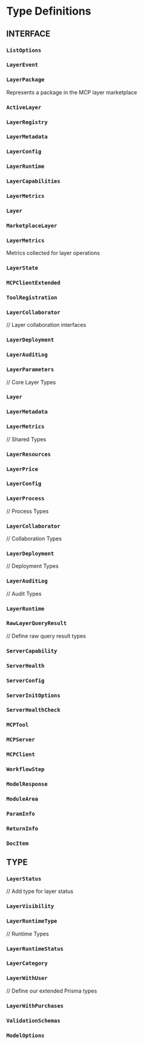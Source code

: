 # Type Definitions


## INTERFACE

### `ListOptions`



### `LayerEvent`



### `LayerPackage`

Represents a package in the MCP layer marketplace

### `ActiveLayer`



### `LayerRegistry`



### `LayerMetadata`



### `LayerConfig`



### `LayerRuntime`



### `LayerCapabilities`



### `LayerMetrics`



### `Layer`



### `MarketplaceLayer`



### `LayerMetrics`

Metrics collected for layer operations

### `LayerState`



### `MCPClientExtended`



### `ToolRegistration`



### `LayerCollaborator`

// Layer collaboration interfaces

### `LayerDeployment`



### `LayerAuditLog`



### `LayerParameters`

// Core Layer Types

### `Layer`



### `LayerMetadata`



### `LayerMetrics`

// Shared Types

### `LayerResources`



### `LayerPrice`



### `LayerConfig`



### `LayerProcess`

// Process Types

### `LayerCollaborator`

// Collaboration Types

### `LayerDeployment`

// Deployment Types

### `LayerAuditLog`

// Audit Types

### `LayerRuntime`



### `RawLayerQueryResult`

// Define raw query result types

### `ServerCapability`



### `ServerHealth`



### `ServerConfig`



### `ServerInitOptions`



### `ServerHealthCheck`



### `MCPTool`



### `MCPServer`



### `MCPClient`



### `WorkflowStep`



### `ModelResponse`



### `ModuleArea`



### `ParamInfo`



### `ReturnInfo`



### `DocItem`




## TYPE

### `LayerStatus`

// Add type for layer status

### `LayerVisibility`



### `LayerRuntimeType`

// Runtime Types

### `LayerRuntimeStatus`



### `LayerCategory`



### `LayerWithUser`

// Define our extended Prisma types

### `LayerWithPurchases`



### `ValidationSchemas`



### `ModelOptions`

